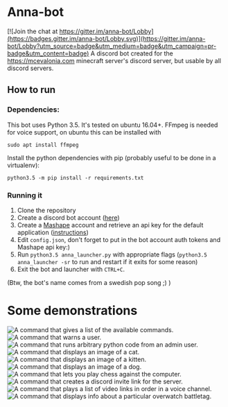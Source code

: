 # Anna-bot

[![Join the chat at https://gitter.im/anna-bot/Lobby](https://badges.gitter.im/anna-bot/Lobby.svg)](https://gitter.im/anna-bot/Lobby?utm_source=badge&utm_medium=badge&utm_campaign=pr-badge&utm_content=badge)
A discord bot created for the https://mcevalonia.com minecraft server's discord server, but usable by all discord servers.

## How to run
### Dependencies:
This bot uses Python 3.5. It's tested on ubuntu 16.04+.
FFmpeg is needed for voice support, on ubuntu this can be installed with 
```
sudo apt install ffmpeg
```

Install the python dependencies with pip (probably useful to be done in a virtualenv):
```
python3.5 -m pip install -r requirements.txt
```

### Running it
1. Clone the repository
2. Create a discord bot account ([here](https://discordapp.com/developers/applications/me))
3. Create a [Mashape](https://market.mashape.com/register) account and retrieve an api key for the default application ([instructions](http://docs.mashape.com/api-keys#changing))
4. Edit `config.json`, don't forget to put in the bot account auth tokens and Mashape api key:)
5. Run `python3.5 anna_launcher.py` with appropriate flags (`python3.5 anna_launcher -sr` to run and restart if it exits for some reason)
6. Exit the bot and launcher with `CTRL+C`.

(Btw, the bot's name comes from a swedish pop song ;) )

# Some demonstrations
![A command that gives a list of the available commands.](demo_gifs/output_gifs/help.gif)
![A command that warns a user.](demo_gifs/output_gifs/warn.gif)
![A command that runs arbitrary python code from an admin user.](demo_gifs/output_gifs/admin_eval.gif)
![A command that displays an image of a cat.](demo_gifs/output_gifs/cat.gif)
![A command that displays an image of a kitten.](demo_gifs/output_gifs/kitten.gif)
![A command that displays an image of a dog.](demo_gifs/output_gifs/dog.gif)
![A command that lets you play chess against the computer.](demo_gifs/output_gifs/chess.gif)
![A command that creates a discord invite link for the server.](demo_gifs/output_gifs/invite.gif)
![A command that plays a list of video links in order in a voice channel.](demo_gifs/output_gifs/playlist.gif)
![A command that displays info about a particular overwatch battletag.](demo_gifs/output_gifs/overwatch.gif)